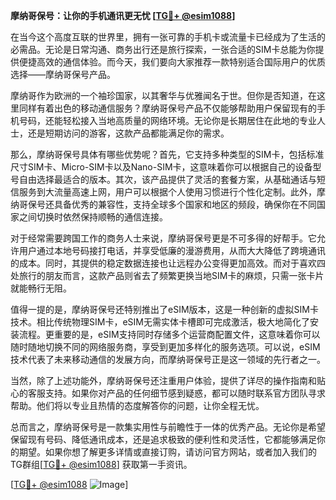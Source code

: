 **摩纳哥保号：让你的手机通讯更无忧 [[TG💪+ @esim1088](https://t.me/s/esim1088)]**

在当今这个高度互联的世界里，拥有一张可靠的手机卡或流量卡已经成为了生活的必需品。无论是日常沟通、商务出行还是旅行探索，一张合适的SIM卡总能为你提供便捷高效的通信体验。而今天，我们要向大家推荐一款特别适合国际用户的优质选择——摩纳哥保号产品。

摩纳哥作为欧洲的一个袖珍国家，以其奢华与优雅闻名于世。但你是否知道，在这里同样有着出色的移动通信服务？摩纳哥保号产品不仅能够帮助用户保留现有的手机号码，还能轻松接入当地高质量的网络环境。无论你是长期居住在此地的专业人士，还是短期访问的游客，这款产品都能满足你的需求。

那么，摩纳哥保号具体有哪些优势呢？首先，它支持多种类型的SIM卡，包括标准尺寸SIM卡、Micro-SIM卡以及Nano-SIM卡，这意味着你可以根据自己的设备型号自由选择最适合的版本。其次，该产品提供了灵活的套餐方案，从基础通话与短信服务到大流量高速上网，用户可以根据个人使用习惯进行个性化定制。此外，摩纳哥保号还具备优秀的兼容性，支持全球多个国家和地区的频段，确保你在不同国家之间切换时依然保持顺畅的通信连接。

对于经常需要跨国工作的商务人士来说，摩纳哥保号更是不可多得的好帮手。它允许用户通过本地号码接打电话，并享受低廉的漫游费用，从而大大降低了跨境通讯的成本。同时，其提供的稳定数据连接也让远程办公变得更加高效。而对于喜欢四处旅行的朋友而言，这款产品则省去了频繁更换当地SIM卡的麻烦，只需一张卡片就能畅行无阻。

值得一提的是，摩纳哥保号还特别推出了eSIM版本，这是一种创新的虚拟SIM卡技术。相比传统物理SIM卡，eSIM无需实体卡槽即可完成激活，极大地简化了安装流程。更重要的是，eSIM支持同时存储多个运营商配置文件，这意味着你可以随时随地切换不同的网络服务商，享受到更加多样化的服务选项。可以说，eSIM技术代表了未来移动通信的发展方向，而摩纳哥保号正是这一领域的先行者之一。

当然，除了上述功能外，摩纳哥保号还注重用户体验，提供了详尽的操作指南和贴心的客服支持。如果你对产品的任何细节感到疑惑，都可以随时联系官方团队寻求帮助。他们将以专业且热情的态度解答你的问题，让你全程无忧。

总而言之，摩纳哥保号是一款集实用性与前瞻性于一体的优秀产品。无论你是希望保留现有号码、降低通讯成本，还是追求极致的便利性和灵活性，它都能够满足你的期望。如果你想了解更多详情或直接订购，请访问官方网站，或者加入我们的TG群组[[TG💪+ @esim1088](https://t.me/s/esim1088)] 获取第一手资讯。

[[TG💪+ @esim1088](https://t.me/s/esim1088) ![Image](https://i.postimg.cc/4NQfJmqS/Snipaste-2025-05-13-00-14-12.png)]
